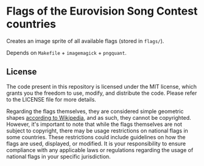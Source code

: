 # Flags of the Eurovision Song Contest countries

Creates an image sprite of all available flags (stored in `flags/`).

Depends on `Makefile` + `imagemagick` + `pngquant`.

## License

The code present in this repository is licensed under the MIT license, which grants you the freedom to use, modify, and distribute the code. Please refer to the LICENSE file for more details.

Regarding the flags themselves, they are considered simple geometric shapes [according to Wikipedia](https://en.wikipedia.org/wiki/Wikipedia:Copyright_on_emblems), and as such, they cannot be copyrighted. However, it's important to note that while the flags themselves are not subject to copyright, there may be usage restrictions on national flags in some countries. These restrictions could include guidelines on how the flags are used, displayed, or modified. It is your responsibility to ensure compliance with any applicable laws or regulations regarding the usage of national flags in your specific jurisdiction.

